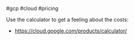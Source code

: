 #gcp #cloud #pricing

Use the calculator to get a feeling about the costs:
- https://cloud.google.com/products/calculator/